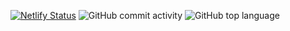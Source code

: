 [![Netlify Status](https://api.netlify.com/api/v1/badges/0a37aacc-5e70-4457-aa80-ac247572971a/deploy-status)](https://app.netlify.com/sites/cristin-io/deploys) ![GitHub commit activity](https://img.shields.io/github/commit-activity/w/cnocon/app-gatsby?style=plastic) ![GitHub top language](https://img.shields.io/github/languages/top/cnocon/app-gatsby?style=plastic)